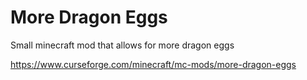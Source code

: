 # More Dragon Eggs
Small minecraft mod that allows for more dragon eggs

https://www.curseforge.com/minecraft/mc-mods/more-dragon-eggs
